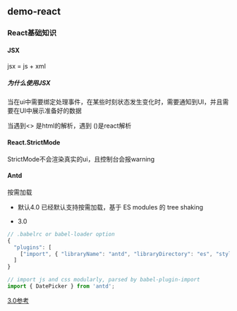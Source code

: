 ## demo-react


### React基础知识

#### JSX

jsx = js + xml

##### 为什么使用JSX

当在ui中需要绑定处理事件，在某些时刻状态发生变化时，需要通知到UI，并且需要在UI中展示准备好的数据

当遇到<> 是html的解析，遇到 ()是react解析


#### React.StrictMode

StrictMode不会渲染真实的ui，且控制台会报warning

#### Antd

按需加载

- 默认4.0 已经默认支持按需加载，基于 ES modules 的 tree shaking

- 3.0

``` js
// .babelrc or babel-loader option
{
  "plugins": [
    ["import", { "libraryName": "antd", "libraryDirectory": "es", "style": "css" }] // `style: true` for less
  ]
}

// import js and css modularly, parsed by babel-plugin-import
import { DatePicker } from 'antd';
```

[3.0参考](https://3x.ant.design/docs/react/introduce)



 
